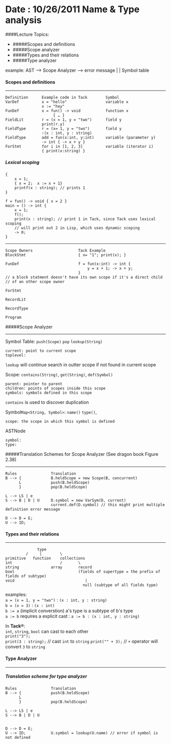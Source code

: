 Date : 10/26/2011
Name & Type analysis
====================
####Lecture Topics:
* #####Scopes and definitions
* #####Scope analyzer
* #####Types and their relations
* #####Type analyzer

example:
	AST --> Scope Analyzer --> error message
					|
					|
				Symbol table

#### Scopes and definitions
***
	Definition		Example code in Tack		Symbol
	VarDef 			x = "hello" 				variable x
					x := "hey"					
	FunDef			x = fun() -> void			function x
						 { … }				
	FieldLit		r = (x = 1, y = "two")		field y
					print(r.y)	
	FieldType		r = (x= 1, y = "two")		field y
					:(x : int, y : string)
	FieldType 		add = fun(x:int, y:int)		variable (parameter y) 
					-> int { -> x + y }		
	ForStmt			for i in [1, 2, 3]			variable (iterator i)
					{ print(x:string) }

##### Lexical scoping 
	{
		x = 1;
		{ x = 2;  x := x + 1}
		printf(x : string); // prints 1
	}

	f = fun() -> void { x = 2 }
	main = () -> int {
		x = 1;
		f();
		print(x : string); // print 1 in Tack, since Tack uses lexical scoping
		// will print out 2 in Lisp, which uses dynamic scoping
		-> 0;
	}

***
	
	Scope Owners					Tack Example
	BlockStmt						{ x= "1"; print(x); }
	
	FunDef							f = fun(x:int) -> int {
										y = x + 1; -> x + y; 
									}
	// a block statment doesn't have its own scope if it's a direct child
	// of an other scope owner

	ForStmt
	
	RecordLit

	RecordType

	Program


#####Scope Analyzer
***
Symbol Table: `push(Scope)` `pop` `lookup(String)`   

	current: point to current scope   
	toplevel:
`lookup` will continue search in outter scope if not found in current scope

   
Scope: `contains(String)`, `get(String)`, `def(Symbol)`

	parent: pointer to parent
	children: points of scopes inside this scope 
	symbols: symbols defined in this scope

`contains` is used to discover duplication

Symbol`Map<String, Symbol>`: `name()` `type()`,
	
	scope: the scope in which this symbol is defined

ASTNode

	symbol:
	type:

#####Translation Schemes for Scope Analyzer
(See dragon book Figure 2.38)
***
	
	Rules 				Translation
	B --> {				B.heldScope = new Scope(B, concurrent) 
		  L				push(B.heldScope)
		  }				pop(B.heldScope)

	L --> LS | e		
	S --> B | D | U		D.symbol = new VarSym(D, current)
						current.def(D.symbol) // this might print multiple definition error message
						
	D --> D = E;		
	U --> ID; 


#### Types and their relations
***

				  type
			 / 	   | 		\
	primitive	function	collections
	int						/ 		\
	string				array		record
	bool							(fields of supertype = the prefix of fields of subtype)
	void							   |
									  null (subtype of all fields type)

examples:   
`a = (x = 1, y = "two")` : `(x : int, y : string)`   
`b = (x = 3)` : `(x : int)`   
`b := a` (implicit converstion) a's type is a subtype of b's type   
`a := b` requires a explicit cast : `a := b : (x : int, y : string)`

In <strong>Tack</strong>®:   
`int`, `string`, `bool` can cast to each other   
`print("3");`   
`print(3 : string);` // cast `int` to `string`
`print("" + 3);`  // `+` operator will convert `3` to `string`

#### Type Analyzer
***
##### Translation scheme for type analyzer

	Rules 				Translation
	B --> {				push(B.heldScope)
		  L				
		  }				pop(B.heldScope)

	L --> LS | e		
	S --> B | D | U		
						
						
	D --> D = E;		
	U --> ID; 			U.symbol = lookup(U.name) // error if symbol is not defined



























